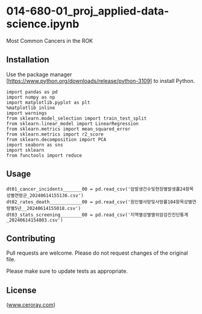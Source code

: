 # 014-680-01_proj_applied-data-science.ipynb

Most Common Cancers in the ROK

## Installation

Use the package manager [https://www.python.org/downloads/release/python-3109] to install Python.

```
import pandas as pd
import numpy as np
import matplotlib.pyplot as plt
%matplotlib inline
import warnings
from sklearn.model_selection import train_test_split
from sklearn.linear_model import LinearRegression
from sklearn.metrics import mean_squared_error
from sklearn.metrics import r2_score
from sklearn.decomposition import PCA
import seaborn as sns
import sklearn
from functools import reduce
```

## Usage

```
dt01_cancer_incidents_______00 = pd.read_csv('암발생건수및현장별발생률24항목성별연령군_20240614155136.csv')
dt02_rates_death____________00 = pd.read_csv('원인별사망및사망률104항목성별연령별5년__20240614155018.csv')
dt03_stats_screening________00 = pd.read_csv('지역별성별별위암검진진단통계_20240614154803.csv')
```

## Contributing

Pull requests are welcome. Please do not request changes of the original file.

Please make sure to update tests as appropriate.

## License

(www.ceroray.com)
